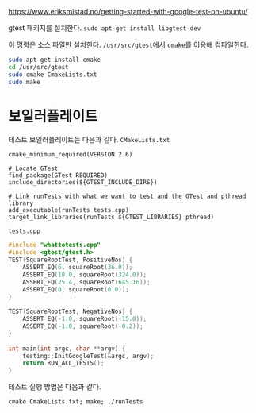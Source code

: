 https://www.eriksmistad.no/getting-started-with-google-test-on-ubuntu/


gtest 패키지를 설치한다.
`sudo apt-get install libgtest-dev`

이 명령은 소스 파일만 설치한다. `/usr/src/gtest`에서 `cmake`를 이용해 컴파일한다.
```bash
sudo apt-get install cmake
cd /usr/src/gtest
sudo cmake CmakeLists.txt
sudo make
```

# 보일러플레이트
테스트 보일러플레이트는 다음과 같다.
`CMakeLists.txt`
```
cmake_minimum_required(VERSION 2.6)
 
# Locate GTest
find_package(GTest REQUIRED)
include_directories(${GTEST_INCLUDE_DIRS})
 
# Link runTests with what we want to test and the GTest and pthread library
add_executable(runTests tests.cpp)
target_link_libraries(runTests ${GTEST_LIBRARIES} pthread)
```
`tests.cpp`
```cpp
#include "whattotests.cpp"
#include <gtest/gtest.h>
TEST(SquareRootTest, PositiveNos) { 
    ASSERT_EQ(6, squareRoot(36.0));
    ASSERT_EQ(18.0, squareRoot(324.0));
    ASSERT_EQ(25.4, squareRoot(645.16));
    ASSERT_EQ(0, squareRoot(0.0));
}
 
TEST(SquareRootTest, NegativeNos) {
    ASSERT_EQ(-1.0, squareRoot(-15.0));
    ASSERT_EQ(-1.0, squareRoot(-0.2));
}
 
int main(int argc, char **argv) {
    testing::InitGoogleTest(&argc, argv);
    return RUN_ALL_TESTS();
}
```

테스트 실행 방법은 다음과 같다.
```
cmake CmakeLists.txt; make; ./runTests
```